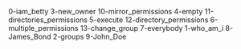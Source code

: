 0-iam_betty                 3-new_owner
10-mirror_permissions       4-empty
11-directories_permissions  5-execute
12-directory_permissions    6-multiple_permissions
13-change_group             7-everybody
1-who_am_i                  8-James_Bond
2-groups                    9-John_Doe
